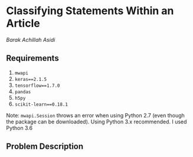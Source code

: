 # Classifying Statements Within an Article 
*Barak Achillah Asidi*

## Requirements
1. `mwapi`
2. `keras==2.1.5`
3. `tensorflow==1.7.0`
4. `pandas`
5. `h5py`
6. `scikit-learn==0.18.1`

Note: `mwapi.Session` throws an error when using Python 2.7 (even though the package can be downloaded). Using Python 3.x recommended. I used Python 3.6

## Problem Description
